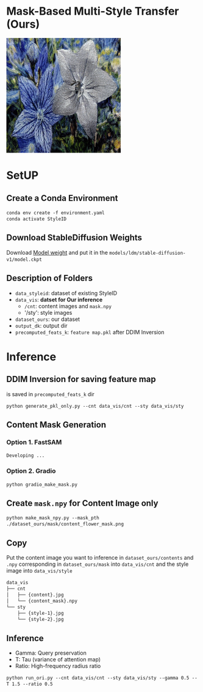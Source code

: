 # Mask-Based Multi-Style Transfer  (Ours)

<img src="./output_dk/ours_multi.png" width="300">

# SetUP

## Create a Conda Environment

```
conda env create -f environment.yaml
conda activate StyleID
```

## Download StableDiffusion Weights

Download <a href='https://huggingface.co/CompVis/stable-diffusion-v-1-4-original/tree/main'>Model weight</a> and put it in the `models/ldm/stable-diffusion-v1/model.ckpt`

## Description of Folders

- `data_styleid`: dataset of existing StyleID
- `data_vis`: **datset for Our inference**
    - `/cnt`: content images and `mask.npy`
    - '/sty': style images
- `dataset_ours`: our dataset
- `output_dk`: output dir
- `precomputed_feats_k`: `feature map.pkl` after DDIM Inversion

# Inference

## DDIM Inversion for saving feature map

is saved in `precomputed_feats_k` dir

```
python generate_pkl_only.py --cnt data_vis/cnt --sty data_vis/sty
```

## Content Mask Generation

### Option 1. FastSAM

```
Developing ...
```

### Option 2. Gradio

```
python gradio_make_mask.py
```

## Create `mask.npy` for Content Image only

```
python make_mask_npy.py --mask_pth ./dataset_ours/mask/content_flower_mask.png
```

## Copy 
Put the content image you want to inference in `dataset_ours/contents` and `.npy` corresponding in `dataset_ours/mask` into `data_vis/cnt` and the style image into `data_vis/style`

```
data_vis
├── cnt
│   ├── {content}.jpg
│   └── {content_mask}.npy
└── sty
    ├── {style-1}.jpg
    └── {style-2}.jpg
```


## Inference

- Gamma: Query preservation
- T: Tau (variance of attention map)
- Ratio: High-frequency radius ratio

```
python run_ori.py --cnt data_vis/cnt --sty data_vis/sty --gamma 0.5 --T 1.5 --ratio 0.5
```
